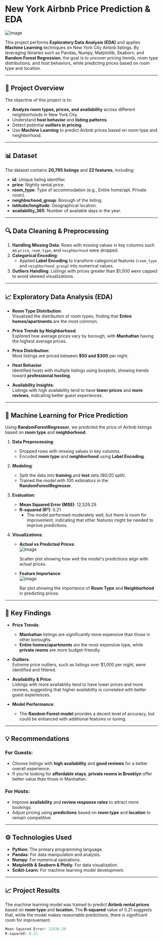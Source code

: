 # New York Airbnb Price Prediction & EDA

![image](https://github.com/user-attachments/assets/15142c88-64e2-4d06-b67e-5d31b5e644ba)


This project performs **Exploratory Data Analysis (EDA)** and applies **Machine Learning** techniques on New York City Airbnb listings. By leveraging libraries such as Pandas, Numpy, Matplotlib, Seaborn, and **Random Forest Regression**, the goal is to uncover pricing trends, room type distributions, and host behaviors, while predicting prices based on room type and location.

---

## 📝 **Project Overview**

The objective of this project is to:
- **Analyze room types, prices, and availability** across different neighborhoods in New York City.
- Understand **host behavior** and **listing patterns**.
- Detect potential **outliers in pricing**.
- Use **Machine Learning** to predict Airbnb prices based on room type and neighborhood.

---

## 📊 **Dataset**

The dataset contains **20,765 listings** and **22 features**, including:

- **id**: Unique listing identifier.
- **price**: Nightly rental price.
- **room_type**: Type of accommodation (e.g., Entire home/apt, Private room).
- **neighborhood_group**: Borough of the listing.
- **latitude/longitude**: Geographical location.
- **availability_365**: Number of available days in the year.

---

## 🔍 **Data Cleaning & Preprocessing**

1. **Handling Missing Data**: Rows with missing values in key columns such as `price`, `room_type`, and `neighborhood` were dropped.
2. **Categorical Encoding**: 
   - Applied **Label Encoding** to transform categorical features (`room_type` and `neighborhood_group`) into numerical values.
3. **Outliers Handling**: Listings with prices greater than $1,000 were capped to avoid skewed visualizations.

---

## 📈 **Exploratory Data Analysis (EDA)**

- **Room Type Distribution**:  
   Visualized the distribution of room types, finding that **Entire homes/apartments** are the most common.

- **Price Trends by Neighborhood**:  
   Explored how average prices vary by borough, with **Manhattan** having the highest average prices.

- **Price Distribution**:  
   Most listings are priced between **$50 and $300** per night.

- **Host Behavior**:  
   Identified hosts with multiple listings using boxplots, showing trends toward **professional hosting**.

- **Availability Insights**:  
   Listings with high availability tend to have **lower prices** and **more reviews**, indicating better guest experiences.

---

## 🤖 **Machine Learning for Price Prediction**

Using **RandomForestRegressor**, we predicted the price of Airbnb listings based on **room type** and **neighborhood**:

1. **Data Preprocessing**:
   - Dropped rows with missing values in key columns.
   - Encoded **room type** and **neighborhood** using **Label Encoding**.

2. **Modeling**:
   - Split the data into **training** and **test** sets (80/20 split).
   - Trained the model with 100 estimators in the **RandomForestRegressor**.

3. **Evaluation**:
   - **Mean Squared Error (MSE)**: 12,526.29  
   - **R-squared (R²)**: 0.21  
     - The model performed moderately well, but there is room for improvement, indicating that other features might be needed to improve predictions.

4. **Visualizations**:
   - **Actual vs Predicted Prices**:  
     ![image](https://github.com/user-attachments/assets/35e40f23-2a0f-4e5b-a76d-1a1c26dbea36)
  
     Scatter plot showing how well the model's predictions align with actual prices.
   
   - **Feature Importance**:  
     ![image](https://github.com/user-attachments/assets/0b391776-7291-4590-97ce-686ccbcd96e0)
 
     Bar plot showing the importance of **Room Type** and **Neighborhood** in predicting prices.

---

## 🔑 **Key Findings**

- **Price Trends**:  
   - **Manhattan** listings are significantly more expensive than those in other boroughs.
   - **Entire homes/apartments** are the most expensive type, while **private rooms** are more budget-friendly.

- **Outliers**:  
   Extreme price outliers, such as listings over $1,000 per night, were identified and filtered.

- **Availability & Price**:  
   Listings with more availability tend to have lower prices and more reviews, suggesting that higher availability is correlated with better guest experiences.

- **Model Performance**:  
   - The **Random Forest model** provides a decent level of accuracy, but could be enhanced with additional features or tuning.

---

## 💡 **Recommendations**

### For Guests:
- Choose listings with **high availability** and **good reviews** for a better overall experience.
- If you’re looking for **affordable stays**, **private rooms in Brooklyn** offer better value than those in Manhattan.

### For Hosts:
- Improve **availability** and **review response rates** to attract more bookings.
- Adjust pricing using **predictions** based on **room type** and **location** to remain competitive.

---

## ⚙️ **Technologies Used**

- **Python**: The primary programming language.
- **Pandas**: For data manipulation and analysis.
- **Numpy**: For numerical operations.
- **Matplotlib & Seaborn & Plotly**: For data visualization.
- **Scikit-Learn**: For machine learning model development.

---

## 📈 **Project Results**  
The machine learning model was trained to predict **Airbnb rental prices** based on **room type** and **location**. The **R-squared** value of 0.21 suggests that, while the model makes reasonable predictions, there is significant room for improvement.

```python
Mean Squared Error: 12526.29
R-squared: 0.21

